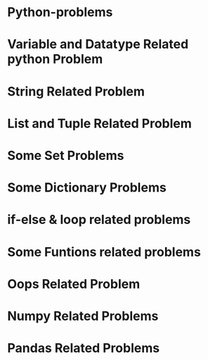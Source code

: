 # Python-problems

# Variable and Datatype Related python Problem

# String Related Problem

# List and Tuple Related Problem

# Some Set Problems 

# Some Dictionary Problems

# if-else & loop related problems

# Some Funtions related problems

# Oops Related Problem

# Numpy Related Problems

# Pandas Related Problems
